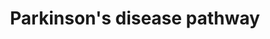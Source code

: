 ---
annotations:
- id: PW:0000014
  parent: disease pathway
  type: Pathway Ontology
  value: neurodegenerative pathway
- id: CL:0000700
  parent: native cell
  type: Cell Type Ontology
  value: dopaminergic neuron
- id: DOID:12217
  parent: disease of mental health
  type: Disease Ontology
  value: Lewy body dementia
- id: PW:0000018
  parent: disease pathway
  type: Pathway Ontology
  value: Parkinson's disease pathway
- id: DOID:14330
  parent: central nervous system disease
  type: Disease Ontology
  value: Parkinson's disease
- id: PW:0000013
  parent: disease pathway
  type: Pathway Ontology
  value: disease pathway
- id: DOID:1289
  parent: central nervous system disease
  type: Disease Ontology
  value: neurodegenerative disease
authors:
- AlexanderPico
- MaintBot
- Egonw
- Khanspers
- Fehrhart
- Mkutmon
- Eweitz
citedin:
- link: PMC8260770
  title: Untangling the genetic link between type 1 and type 2 diabetes using functional
    genomics (2021)
- link: PMC7329820
  title: Citalopram-induced pathways regulation and tentative treatment-outcome-predicting
    biomarkers in lymphoblastoid cell lines from depression patients (2020)
communities:
- Diseases
- ExRNA
- RareDiseases
description: 'Most people with Parkinson''s disease have idiopathic Parkinson''s disease
  (having no specific known cause). A small proportion of cases, however, can be attributed
  to known genetic factors. Mutations in specific genes have been conclusively shown
  to cause PD. These genes code for alpha-synuclein (SNCA), parkin (PRKN), leucine-rich
  repeat kinase 2 (LRRK2 or dardarin), PTEN-induced putative kinase 1 (PINK1), DJ-1
  and ATP13A2.[4][22] In most cases, people with these mutations will develop PD.
  With the exception of LRRK2, however, they account for only a small minority of
  cases of PD.[4] The most extensively studied PD-related genes are SNCA and LRRK2.
  Mutations in genes including SNCA, LRRK2 and glucocerebrosidase (GBA) have been
  found to be risk factors for sporadic PD. The role of the SNCA gene is important
  in PD because the alpha-synuclein protein is the main component of Lewy bodies.[22]
  Missense mutations of the gene (in which a single nucleotide is changed), and duplications
  and triplications of the locus containing it have been found in different groups
  with familial PD. Mutations in LRRK2 are the most common known cause of familial
  and sporadic PD, accounting for approximately 5% of individuals with a family history
  of the disease and 3% of sporadic cases.   Sources: [Wikipedia](http://en.wikipedia.org/wiki/Parkinson''s_disease),
  [Qiagen](https://www.qiagen.com/geneglobe/pathwayview.aspx?pathwayID=345), and [KEGG](http://www.genome.jp/kegg/pathway/hsa/hsa05012.html).  Proteins
  on this pathway have targeted assays available via the [CPTAC Assay Portal](https://assays.cancer.gov/available_assays?wp_id=WP2371).'
last-edited: 2025-03-24
ndex: ab09ab2b-8b64-11eb-9e72-0ac135e8bacf
organisms:
- Homo sapiens
redirect_from:
- /index.php/Pathway:WP2371
- /instance/WP2371
- /instance/WP2371_r138197
revision: r138197
schema-jsonld:
- '@context': https://schema.org/
  '@id': https://wikipathways.github.io/pathways/WP2371.html
  '@type': Dataset
  creator:
    '@type': Organization
    name: WikiPathways
  description: 'Most people with Parkinson''s disease have idiopathic Parkinson''s
    disease (having no specific known cause). A small proportion of cases, however,
    can be attributed to known genetic factors. Mutations in specific genes have been
    conclusively shown to cause PD. These genes code for alpha-synuclein (SNCA), parkin
    (PRKN), leucine-rich repeat kinase 2 (LRRK2 or dardarin), PTEN-induced putative
    kinase 1 (PINK1), DJ-1 and ATP13A2.[4][22] In most cases, people with these mutations
    will develop PD. With the exception of LRRK2, however, they account for only a
    small minority of cases of PD.[4] The most extensively studied PD-related genes
    are SNCA and LRRK2. Mutations in genes including SNCA, LRRK2 and glucocerebrosidase
    (GBA) have been found to be risk factors for sporadic PD. The role of the SNCA
    gene is important in PD because the alpha-synuclein protein is the main component
    of Lewy bodies.[22] Missense mutations of the gene (in which a single nucleotide
    is changed), and duplications and triplications of the locus containing it have
    been found in different groups with familial PD. Mutations in LRRK2 are the most
    common known cause of familial and sporadic PD, accounting for approximately 5%
    of individuals with a family history of the disease and 3% of sporadic cases.   Sources:
    [Wikipedia](http://en.wikipedia.org/wiki/Parkinson''s_disease), [Qiagen](https://www.qiagen.com/geneglobe/pathwayview.aspx?pathwayID=345),
    and [KEGG](http://www.genome.jp/kegg/pathway/hsa/hsa05012.html).  Proteins on
    this pathway have targeted assays available via the [CPTAC Assay Portal](https://assays.cancer.gov/available_assays?wp_id=WP2371).'
  keywords:
  - APAF1
  - ATXN2
  - CASP2
  - CASP3
  - CASP6
  - CASP7
  - CASP9
  - CCNE1
  - CCNE2
  - CYCS
  - DAT
  - DDC
  - DJ1
  - Dopamine
  - EPRS
  - GPR37
  - HTRA2
  - L-DOPA
  - L-Tyrosine
  - LRRK2
  - MAPK11
  - MAPK12
  - MAPK13
  - MAPK14
  - PINK1
  - Parkin
  - ROS
  - SEPTIN5
  - SNCA
  - SNCAIP
  - SYT11
  - TH
  - UBA1
  - UBA7
  - UBB
  - UBE2G1
  - UBE2G2
  - UBE2J1
  - UBE2J2
  - UBE2L3
  - UBE2L6
  - UCHL1
  license: CC0
  name: Parkinson's disease pathway
seo: CreativeWork
title: Parkinson's disease pathway
wpid: WP2371
---